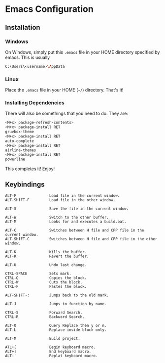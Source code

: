 # Emacs Configuration

## Installation

### Windows
On Windows, simply put this `.emacs` file in your HOME directory specified by emacs. This is usually 
```sh
C:\Users\<username>\AppData
```

### Linux
Place the `.emacs` file in your HOME (`~/`) directory. That's it!

### Installing Dependencies
There will also be somethings that you need to do. They are:
```sh
<M+x> package-refresh-contents>
<M+x> package-install RET
gruvbox-theme
<M+x> package-install RET
auto-complete
<M+x> package-install RET
airline-themes
<M+x> package-install RET
powerline
```

This completes it! Enjoy!

## Keybindings

```
ALT-F               Load file in the current window.
ALT-SHIFT-F         Load file in the other window.

ALT-S               Save the file in the current window.

ALT-W               Switch to the other buffer.
ALT-M               Looks for and executes a build.bat.

ALT-C               Switches between H file and CPP file in the current window.
ALT-SHIFT-C         Switches between H file and CPP file in the other window.

ALT-K               Kills the buffer.
ALT-R               Revert the buffer.

ALT-U               Undo last change.

CTRL-SPACE          Sets mark.
CTRL-Q              Copies the block.
CTRL-W              Cuts the block.
CTRL-F              Pastes the block.

ALT-SHIFT-:         Jumps back to the old mark.

ALT-J               Jumps to function by name.

CTRL-S              Forward Search.
CTRL-R              Backward Search.

ALT-O               Query Replace then y or n.
ALT-L               Replace inside block only.

ALT-M               Build project.

ATL+[               Begin keyboard macro.
ALT+]               End keyboard macro.
ALT-'               Replat keyboard macro.
```
